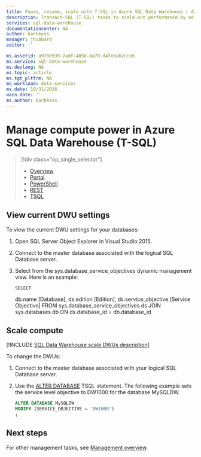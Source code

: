 ```yaml
---
title: Pause, resume, scale with T-SQL in Azure SQL Data Warehouse | Azure
description: Transact-SQL (T-SQL) tasks to scale-out performance by adjusting DWUs. Save costs by scaling back during non-peak times.
services: sql-data-warehouse
documentationcenter: NA
author: barbkess
manager: jhubbard
editor: ''

ms.assetid: a970d939-2adf-4856-8a78-d4fe8ab2cceb
ms.service: sql-data-warehouse
ms.devlang: NA
ms.topic: article
ms.tgt_pltfrm: NA
ms.workload: data-services
ms.date: 10/31/2016
wacn.date: ''
ms.author: barbkess
---
```


# Manage compute power in Azure SQL Data Warehouse (T-SQL)

> [!div class="op_single_selector"]
>- [Overview](./sql-data-warehouse-manage-compute-overview.md)
>- [Portal](./sql-data-warehouse-manage-compute-portal.md)
>- [PowerShell](./sql-data-warehouse-manage-compute-powershell.md)
>- [REST](./sql-data-warehouse-manage-compute-rest-api.md)
>- [TSQL](./sql-data-warehouse-manage-compute-tsql.md)

## <a name="current-dwu-bk"></a> View current DWU settings
To view the current DWU settings for your databases:

1. Open SQL Server Object Explorer in Visual Studio 2015.
2. Connect to the master database associated with the logical SQL Database server.
3. Select from the sys.database_service_objectives dynamic management view. Here is an example: 

    ```
    SELECT
    ```
     db.name [Database],
     ds.edition [Edition],
     ds.service_objective [Service Objective]
        FROM
     sys.database_service_objectives ds
     JOIN sys.databases db ON ds.database_id = db.database_id

<a name="scale-dwu-bk"></a>
## <a name="scale-compute-bk"></a> Scale compute
[!INCLUDE [SQL Data Warehouse scale DWUs description](../../includes/sql-data-warehouse-scale-dwus-description.md)]

To change the DWUs:

1. Connect to the master database associated with your logical SQL Database server.
2. Use the [ALTER DATABASE][ALTER DATABASE] TSQL statement. The following example sets the service level objective to DW1000 for the database MySQLDW. 

    ```Sql
    ALTER DATABASE MySQLDW
    MODIFY (SERVICE_OBJECTIVE = 'DW1000')
    ;
    ```

## <a name="next-steps-bk"></a> Next steps
For other management tasks, see [Management overview][Management overview].

<!--Image references-->

<!--Article references-->
[Service capacity limits]: ./sql-data-warehouse-service-capacity-limits.md
[Management overview]: ./sql-data-warehouse-overview-manage.md
[Manage compute power overview]: ./sql-data-warehouse-manage-compute-overview.md

<!--MSDN references-->

[ALTER DATABASE]: https://msdn.microsoft.com/zh-cn/library/mt204042.aspx

<!--Other Web references-->

[Azure portal]: http://portal.azure.cn/